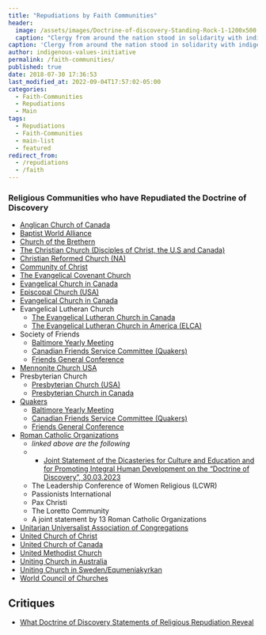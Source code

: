 ```yaml
---
title: "Repudiations by Faith Communities"
header:
  image: /assets/images/Doctrine-of-discovery-Standing-Rock-1-1200x500.jpg
  caption: "Clergy from around the nation stood in solidarity with indigenous nations at Standing Rock Nov. 3. [(**Photo/Ellin Jimmerson**)](https://baptistnews.com/article/clergy-repudiate-doctrine-of-discovery-as-hundreds-support-indigenous-rights-at-standing-rock/)"
caption: 'Clergy from around the nation stood in solidarity with indigenous nations at Standing Rock Nov. 3. Photo/Ellin Jimmerson.'
author: indigenous-values-initiative
permalink: /faith-communities/
published: true
date: 2018-07-30 17:36:53
last_modified_at: 2022-09-04T17:57:02-05:00
categories:
  - Faith-Communities
  - Repudiations
  - Main
tags:
  - Repudiations
  - Faith-Communities
  - main-list
  - featured
redirect_from:
  - /repudiations
  - /faith
---
```

### Religious Communities who have Repudiated the Doctrine of Discovery

*   [Anglican Church of Canada](/anglican-church-of-canada-repudiates-the-doctrine-of-discovery/)
*   [Baptist World Alliance](/repudiations/faith-communities/baptist-world-alliance/)
*   [Church of the Brethern](/repudiations/faith-communities/church-brethren/)
*   [The Christian Church (Disciples of Christ, the U.S and Canada)](/the-christian-church-disciples-of-christ-the-u-s-and-canada/)
*   [Christian Reformed Church (NA)](/repudiations/faith-communities/christian-reformed-church/)
*   [Community of Christ](/repudiations/faith-communities/community-of-christ/)
*   [The Evangelical Covenant Church](/repudiations/faith-communities/evangelical-covenant-church-repuidates/)
*   [Evangelical Church in Canada](/repudiations/faith-communities/evangelical-church-canada/)
*   [Episcopal Church (USA)](/the-episcopal-church-usa/)
*   [Evangelical Church in Canada](/repudiations/faith-communities/evangelical-church-canada/)
*   Evangelical Lutheran Church
    *   [The Evangelical Lutheran Church in Canada](#)
    *   [The Evangelical Lutheran Church in America (ELCA)](/elca/)
*   Society of Friends
    * [Baltimore Yearly Meeting](/repudiations/faith-communities/bym/)
    * [Canadian Friends Service Committee (Quakers)](/repudiations/faith-communities/canadian-quakers/)
    * [Friends General Conference](/friends-general-conference/)
*   [Mennonite Church USA](/repudiations/faith-communities/mennonite-usa/)
*   Presbyterian Church
    *   [Presbyterian Church (USA)](/presbyterian-church-usa-repudiates-the-doctrine-of-discovery/)
    *   [Presbyterian Church in Canada](/repudiations/faith-communities/presbyterians-canada/)
*   [Quakers](/repudiations/faith-communities/quakers/)
    * [Baltimore Yearly Meeting](/repudiations/faith-communities/bym/)
    * [Canadian Friends Service Committee (Quakers)](/repudiations/faith-communities/canadian-quakers/)
    * [Friends General Conference](/friends-general-conference/)
*   [Roman Catholic Organizations](/roman-catholic-organizations-repudiate-the-doctrine-of-discovery/)
    * _linked above are the following_
    * * [Joint Statement of the Dicasteries for Culture and Education and for Promoting Integral Human Development on the “Doctrine of Discovery”, 30.03.2023](https://press.vatican.va/content/salastampa/it/bollettino/pubblico/2023/03/30/0238/00515.html)
    * The Leadership Conference of Women Religious (LCWR)
    * Passionists International
    * Pax Christi
    * The Loretto Community
    * A joint statement by 13 Roman Catholic Organizations
*   [Unitarian Universalist Association of Congregations](/unitarian-universalist-association-of-congregations/)
*   [United Church of Christ](/united-church-of-christ/)
*   [United Church of Canada](/united-church-of-canada-repudiates-the-doctrine-of-discovery/)
*   [United Methodist Church](/united-methodist-church/)
*   [Uniting Church in Australia](/repudiations/faith-communities/uniting-church-in-australia/)
*   [Uniting Church in Sweden/Equmeniakyrkan](/sweden/)
*   [World Council of Churches](/world-council-of-churches/)

## Critiques
* [What Doctrine of Discovery Statements of Religious Repudiation Reveal](/blog/what-repudiations-reveal/)
